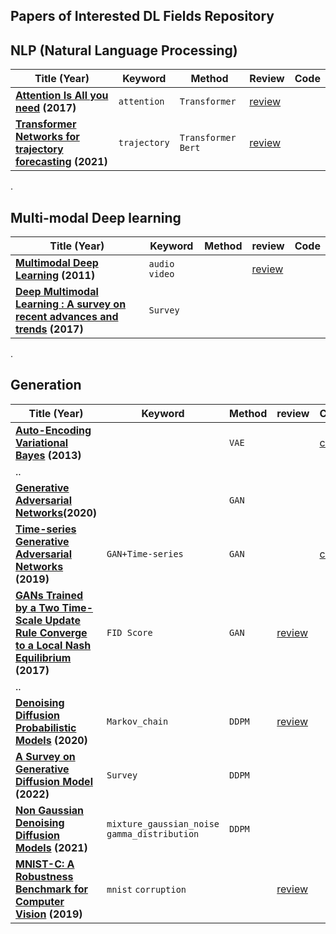 ## Papers of Interested DL Fields Repository





## NLP (Natural Language Processing)

| Title (Year)                                                 | Keyword      | Method               | Review                                    | Code |
| ------------------------------------------------------------ | ------------ | -------------------- | ----------------------------------------- | ---- |
| **[Attention Is All you need](https://proceedings.neurips.cc/paper/2017/hash/3f5ee243547dee91fbd053c1c4a845aa-Abstract.html) (2017)** | `attention`  | `Transformer`        | [review](review/NLP/Transformer.pdf)      |      |
| **[Transformer Networks for trajectory forecasting](https://ieeexplore.ieee.org/abstract/document/9412190) (2021)** | `trajectory` | `Transformer` `Bert` | [review](review/NLP/Traj_transformer.pdf) |      |

.

## Multi-modal Deep learning

| Title (Year)                                                 | Keyword         | Method | review                             | Code |
| ------------------------------------------------------------ | --------------- | ------ | ---------------------------------- | ---- |
| **[Multimodal Deep Learning](https://openreview.net/forum?id=Hk4OO3W_bS) (2011)** | `audio` `video` |        | [review](review/multimodal/01.pdf) |      |
| **[Deep Multimodal Learning : A survey on recent advances and trends](https://ieeexplore.ieee.org/abstract/document/8103116?casa_token=3QJUj-90u5UAAAAA:CffQ9-BxsuXgtgzfDF-5cpbwibAJl2go2euv2BNidp_e9rwQgnsc5hRhWDo0M1WGrc_m_4Mov34) (2017)** | `Survey`        |        |                                    |      |

.

## Generation

| Title (Year)                                                 | Keyword                                             | Method | review                                 | Code                                                         |
| ------------------------------------------------------------ | --------------------------------------------------- | ------ | -------------------------------------- | ------------------------------------------------------------ |
| **[Auto-Encoding Variational Bayes](https://arxiv.org/abs/1312.6114) (2013)** |                                                     | `VAE`  |                                        | [code](code/Auto-Encoding_Variational_Bayes.ipynb)           |
| ..                                                           |                                                     |        |                                        |                                                              |
| **[Generative Adversarial Networks](https://dl.acm.org/doi/abs/10.1145/3422622)(2020)** |                                                     | `GAN`  |                                        |                                                              |
| **[Time-series Generative Adversarial Networks](https://papers.nips.cc/paper/2019/hash/c9efe5f26cd17ba6216bbe2a7d26d490-Abstract.html) (2019)** | `GAN+Time-series`                                   | `GAN`  |                                        | [code](code/Time-series_Generative_Adversarial_Networks.ipynb) |
| **[GANs Trained by a Two Time-Scale Update Rule Converge to a Local Nash Equilibrium](https://proceedings.neurips.cc/paper/2017/hash/8a1d694707eb0fefe65871369074926d-Abstract.html) (2017)** | `FID Score`                                         | `GAN`  | [review](review/diffusion_model/03.md) |                                                              |
| ..                                                           |                                                     |        |                                        |                                                              |
| **[Denoising Diffusion Probabilistic Models](https://proceedings.neurips.cc/paper/2020/hash/4c5bcfec8584af0d967f1ab10179ca4b-Abstract.html) (2020)** | `Markov_chain`                                      | `DDPM` | [review](review/diffusion_model/01.md) |                                                              |
| **[A Survey on Generative Diffusion Model](https://arxiv.org/abs/2209.02646) (2022)** | `Survey`                                            | `DDPM` |                                        |                                                              |
| **[Non Gaussian Denoising Diffusion Models](https://arxiv.org/abs/2106.07582) (2021)** | `mixture_gaussian_noise` <br />`gamma_distribution` | `DDPM` |                                        |                                                              |
| **[MNIST-C: A Robustness Benchmark for Computer Vision](https://arxiv.org/abs/1906.02337) (2019)** | `mnist` `corruption`                                |        | [review](review/diffusion_model/02.md) |                                                              |


